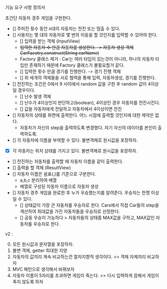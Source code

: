 기능 요구 사항 정의서

초간단 자동차 경주 게임을 구현한다.
- [] 주어진 횟수 동안 n대의 자동차는 전진 또는 멈출 수 있다.
- [] 사용자는 몇 대의 자동차로 몇 번의 이동을 할 것인지를 입력할 수 있어야 한다.
  - [] 입력을 받는 객체 (InputView)
  - ~~입력한 자동차 수 만큼 자동차를 생성한다. -> 자동차 생성 객체 CarFacotry.construct(String carName)~~
  - Factory 클래스 제거 : Car는 여러 타입이 있는것이 아니라, 하나의 자동차 타입만 존재하기 때문에 Factory 클래스가 불필요할거 같다.
  - [] 입력한 횟수 만큼 경기를 진행한다. -> 경기 진행 객체
  - [] 위 세개의 객체들을 서로 협력을 통해 입력, 자동차생성, 경기를 진행한다.
- [] 전진하는 조건은 0에서 9 사이에서 random 값을 구한 후 random 값이 4이상일 경우이다.
  - [] 난수 발생 객체
  - [] 난수가 4이상인지 판단하고(boolean), 4이상인 경우 자동차를 전진시킨다.
  - [] 값을 자동차에게 전달하고 자동차에서 4이상이면 전진
- [] 자동차의 상태를 화면에 출력한다. 어느 시점에 출력할 것인지에 대한 제약은 없다.
  - 자동차가 자신의 step을 출력하도록 변경했다. 자기 자신의 데이터를 본인이 출력하도록.
- [] 각 자동차에 이름을 부여할 수 있다. 불변객체로 원시값을 포장하자.
- [x] 각 자동차는 위치 상태를 가지고 있다. 불변객체로 원시값을 포장하자.
- [] 전진하는 자동차를 출력할 때 자동차 이름을 같이 출력한다.
- [] 출력을 할 객체 (ResultView)
- [] 자동차 이름은 쉼표(,)를 기준으로 구분한다.
  - a,b,c 분리하여 배열
  - 배열로 구성된 자동차 이름으로 자동차 생성
- [] 자동차 경주 게임을 완료한 후 누가 우승했는지를 알려준다. 우승자는 한명 이상일 수 있다.
  - [] 상태값이 가장 큰 자동차를 우승자로 한다. Cars에서 직접 Car들의 step을 계산하여 최대값을 가진 자동차들을 우승자로 선정한다.
  - [] 공동 우승이 가능하다 > 자동차들의 상태중 MAX값을 구하고, MAX값인 자동차를 우승자로 한다.


v2 :

0. 모든 원시값과 문자열을 포장하자.
1. 불변 객체, getter 최대한 지양
2. 자동차의 값끼리 계속 비교하는건 절차지향적 생각이다. >> 객체 자체끼리 비교하자
3. MVC 패턴으로 생각해서 바꿔보자
4. 자동차 이름이 5자리를 초과하면 게임이 죽는다. >> 다시 입력하게 끔해서 게임이 죽지 않도록 하자
